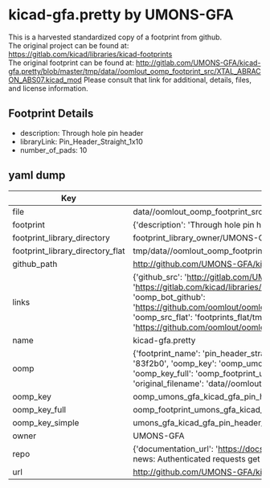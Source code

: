 # kicad-gfa.pretty by UMONS-GFA  
This is a harvested standardized copy of a footprint from github.  
The original project can be found at:  
https://gitlab.com/kicad/libraries/kicad-footprints  
The original footprint can be found at:
http://gitlab.com/UMONS-GFA/kicad-gfa.pretty/blob/master/tmp/data//oomlout_oomp_footprint_src/XTAL_ABRACON_ABS07.kicad_mod
Please consult that link for additional, details, files, and license information.  
## Footprint Details
* description: Through hole pin header  
* libraryLink: Pin_Header_Straight_1x10  
* number_of_pads: 10  
## yaml dump  
| Key | Value |  
| --- | --- |  
| file | data//oomlout_oomp_footprint_src/kicad-gfa.pretty/Pin_Header_Straight_1x10.kicad_mod |  
| footprint | {'description': 'Through hole pin header', 'libraryLink': 'Pin_Header_Straight_1x10', 'number_of_pads': 10} |  
| footprint_library_directory | footprint_library_owner/UMONS-GFA_kicad-gfa.pretty |  
| footprint_library_directory_flat | tmp/data//oomlout_oomp_footprint_src/footprints_flat/umons_gfa_kicad_gfa_pin_header_straight_1x10/working |  
| github_path | http://github.com/UMONS-GFA/kicad-gfa.pretty/blob/master/tmp/data//oomlout_oomp_footprint_src/Pin_Header_Straight_1x10.kicad_mod |  
| links | {'github_src': 'http://gitlab.com/UMONS-GFA/kicad-gfa.pretty/blob/master/tmp/data//oomlout_oomp_footprint_src/XTAL_ABRACON_ABS07.kicad_mod', 'github_src_repo': 'https://gitlab.com/kicad/libraries/kicad-footprints', 'oomp_bot': 'tmp/data//oomlout_oomp_footprint_src/footprints/umons_gfa_kicad_gfa_pin_header_straight_1x10/working', 'oomp_bot_github': 'https://github.com/oomlout/oomlout_oomp_footprint_bot/tree/main/tmp/data//oomlout_oomp_footprint_src/footprints/umons_gfa_kicad_gfa_pin_header_straight_1x10/working', 'oomp_src_flat': 'footprints_flat/tmp/data//oomlout_oomp_footprint_src/footprints_flat/umons_gfa_kicad_gfa_pin_header_straight_1x10/working', 'oomp_src_flat_github': 'https://github.com/oomlout/oomlout_oomp_footprint_src/tree/main/tmp/data//oomlout_oomp_footprint_src/footprints_flat/umons_gfa_kicad_gfa_pin_header_straight_1x10/working'} |  
| name | kicad-gfa.pretty |  
| oomp | {'footprint_name': 'pin_header_straight_1x10', 'library_name': 'kicad_gfa', 'md5': '83f2b07d277b0ceca0ee8bb5aaca09b1', 'md5_10': '83f2b07d27', 'md5_5': '83f2b', 'md5_6': '83f2b0', 'oomp_key': 'oomp_umons_gfa_kicad_gfa_pin_header_straight_1x10', 'oomp_key_extra': 'oomp_footprint_umons_gfa_kicad_gfa_pin_header_straight_1x10', 'oomp_key_full': 'oomp_footprint_umons_gfa_kicad_gfa_pin_header_straight_1x10_83f2b0', 'oomp_key_simple': 'umons_gfa_kicad_gfa_pin_header_straight_1x10', 'original_filename': 'data//oomlout_oomp_footprint_src/kicad-gfa.pretty/Pin_Header_Straight_1x10.kicad_mod', 'owner_name': 'umons_gfa'} |  
| oomp_key | oomp_umons_gfa_kicad_gfa_pin_header_straight_1x10 |  
| oomp_key_full | oomp_footprint_umons_gfa_kicad_gfa_pin_header_straight_1x10 |  
| oomp_key_simple | umons_gfa_kicad_gfa_pin_header_straight_1x10 |  
| owner | UMONS-GFA |  
| repo | {'documentation_url': 'https://docs.github.com/rest/overview/resources-in-the-rest-api#rate-limiting', 'message': "API rate limit exceeded for 84.66.142.224. (But here's the good news: Authenticated requests get a higher rate limit. Check out the documentation for more details.)"} |  
| url | http://github.com/UMONS-GFA/kicad-gfa.pretty |  

